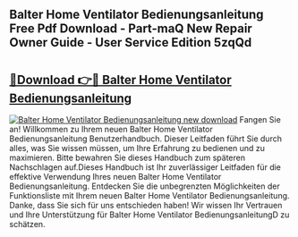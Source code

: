 ## Balter Home Ventilator Bedienungsanleitung Free Pdf Download - Part-maQ New Repair Owner Guide - User Service Edition 5zqQd

# <h2><a href="http://df46iy.blite.top/?on=Balter+Home+Ventilator+Bedienungsanleitung">🔗Download 👉🔴 Balter Home Ventilator Bedienungsanleitung</a></h2>

[![Balter Home Ventilator Bedienungsanleitung new download](https://i.imgur.com/lujVjoI.png)](http://df46iy.blite.top/?on=Balter+Home+Ventilator+Bedienungsanleitung)
Fangen Sie an! Willkommen zu Ihrem neuen Balter Home Ventilator Bedienungsanleitung Benutzerhandbuch. Dieser Leitfaden führt Sie durch alles, was Sie wissen müssen, um Ihre Erfahrung zu bedienen und zu maximieren. Bitte bewahren Sie dieses Handbuch zum späteren Nachschlagen auf.Dieses Handbuch ist Ihr zuverlässiger Leitfaden für die effektive Verwendung Ihres neuen Balter Home Ventilator Bedienungsanleitung. Entdecken Sie die unbegrenzten Möglichkeiten der Funktionsliste mit Ihrem neuen Balter Home Ventilator Bedienungsanleitung. Danke, dass Sie sich für uns entschieden haben! Wir wissen Ihr Vertrauen und Ihre Unterstützung für Balter Home Ventilator BedienungsanleitungD zu schätzen.
